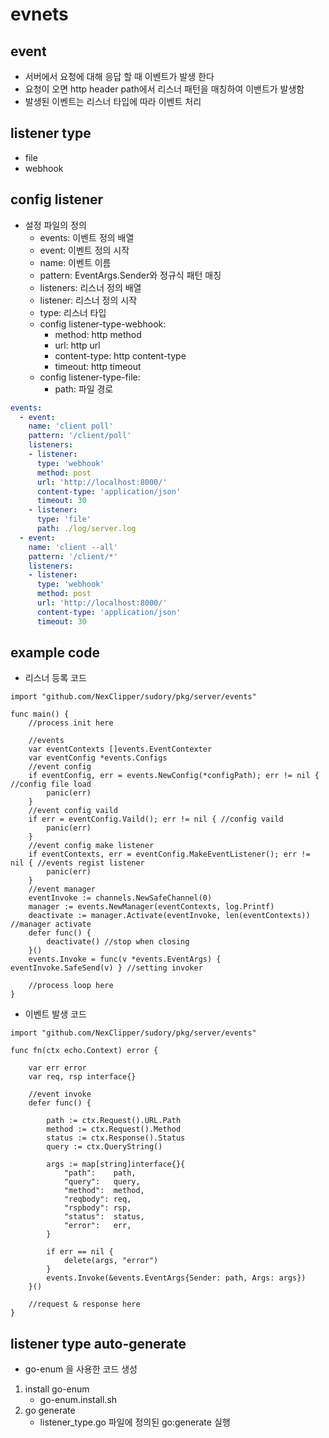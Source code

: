 # evnets

## event

- 서버에서 요청에 대해 응답 할 때 이벤트가 발생 한다
- 요청이 오면 http header path에서 리스너 패턴을 매칭하여 이밴트가 발생함
- 발생된 이벤트는 리스너 타입에 따라 이벤트 처리

## listener type

- file
- webhook

## config listener

- 설정 파일의 정의
  - events: 이벤트 정의 배열
  - event: 이벤트 정의 시작
  - name: 이벤트 이름
  - pattern: EventArgs.Sender와 정규식 패턴 매칭
  - listeners: 리스너 정의 배열
  - listener: 리스너 정의 시작
  - type: 리스너 타입
  - config listener-type-webhook:
    - method: http method
    - url: http url
    - content-type: http content-type
    - timeout: http timeout
  - config listener-type-file:
    - path: 파일 경로

```yaml
events:
  - event:
    name: 'client poll'
    pattern: '/client/poll'
    listeners:
    - listener:
      type: 'webhook'
      method: post
      url: 'http://localhost:8000/'
      content-type: 'application/json'
      timeout: 30  
    - listener: 
      type: 'file'
      path: ./log/server.log
  - event:
    name: 'client --all'
    pattern: '/client/*'
    listeners:
    - listener:
      type: 'webhook'
      method: post
      url: 'http://localhost:8000/'
      content-type: 'application/json'
      timeout: 30
```

## example code

- 리스너 등록 코드

```golang
import "github.com/NexClipper/sudory/pkg/server/events"

func main() {
    //process init here
    
    //events
    var eventContexts []events.EventContexter
    var eventConfig *events.Configs
    //event config
    if eventConfig, err = events.NewConfig(*configPath); err != nil { //config file load
        panic(err)
    }
    //event config vaild
    if err = eventConfig.Vaild(); err != nil { //config vaild
        panic(err)
    }
    //event config make listener
    if eventContexts, err = eventConfig.MakeEventListener(); err != nil { //events regist listener
        panic(err)
    }
    //event manager
    eventInvoke := channels.NewSafeChannel(0)
    manager := events.NewManager(eventContexts, log.Printf)
    deactivate := manager.Activate(eventInvoke, len(eventContexts)) //manager activate
    defer func() {
        deactivate() //stop when closing
    }()
    events.Invoke = func(v *events.EventArgs) { eventInvoke.SafeSend(v) } //setting invoker

    //process loop here
}
```

- 이벤트 발생 코드

```golang
import "github.com/NexClipper/sudory/pkg/server/events"

func fn(ctx echo.Context) error {

    var err error
    var req, rsp interface{}

    //event invoke
    defer func() {

        path := ctx.Request().URL.Path
        method := ctx.Request().Method
        status := ctx.Response().Status
        query := ctx.QueryString()
  
        args := map[string]interface{}{
            "path":    path,
            "query":   query,
            "method":  method,
            "reqbody": req,
            "rspbody": rsp,
            "status":  status,
            "error":   err,
        }
  
        if err == nil {
            delete(args, "error")
        }
        events.Invoke(&events.EventArgs{Sender: path, Args: args})
    }()

    //request & response here
}

```

## listener type auto-generate

- go-enum 을 사용한 코드 생성

1. install go-enum
    - go-enum.install.sh
2. go generate
    - listener_type.go 파일에 정의된 go:generate 실행
